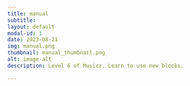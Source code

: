 ```yaml
---
title: manual
subtitle: 
layout: default
modal-id: 1
date: 2023-08-21
img: manual.png
thumbnail: manual_thumbnail.png
alt: image-alt
description: Level 6 of Musicz. Learn to use new blocks.

---
```

